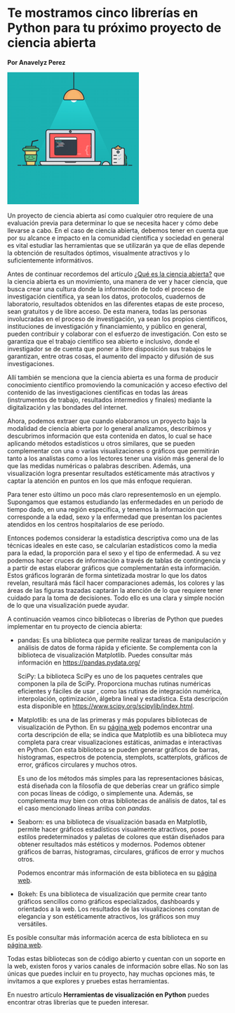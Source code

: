 # Te mostramos cinco librerías en Python para tu próximo proyecto de ciencia abierta

**Por Anavelyz Perez**

![header](header.png)

Un proyecto de ciencia abierta así como cualquier otro requiere de una
evaluación previa para determinar lo que se necesita hacer y cómo debe llevarse
a cabo. En el caso de ciencia abierta, debemos tener en cuenta que por su
alcance e impacto en la comunidad científica y sociedad en general es vital
estudiar las herramientas que se utilizarán ya que de ellas depende la obtención
de resultados óptimos, visualmente atractivos y lo suficientemente informátivos.

Antes de continuar recordemos del artículo [¿Qué es la ciencia abierta?](<>) que
la ciencia abierta es un movimiento, una manera de ver y hacer ciencia, que
busca crear una cultura donde la información de todo el proceso de investigación
científica, ya sean los datos, protocolos, cuadernos de laboratorio, resultados
obtenidos en las diferentes etapas de este proceso, sean gratuitos y de libre
acceso. De esta manera, todas las personas involucradas en el proceso de
investigación, ya sean los propios científicos, instituciones de investigación y
financiamiento, y público en general, pueden contribuir y colaborar con el
esfuerzo de investigación. Con esto se garantiza que el trabajo científico sea
abierto e inclusivo, donde el investigador se de cuenta que poner a libre
disposición sus trabajos le garantizan, entre otras cosas, el aumento del
impacto y difusión de sus investigaciones.

Allí también se menciona que la ciencia abierta es una forma de producir
conocimiento científico promoviendo la comunicación y acceso efectivo del
contenido de las investigaciones científicas en todas las áreas (instrumentos de
trabajo, resultados intermedios y finales) mediante la digitalización y las
bondades del internet.

Ahora, podemos extraer que cuando elaboramos un proyecto bajo la modalidad de
ciencia abierta por lo general analizamos, describimos y descubrimos información
que esta contenida en datos, lo cual se hace aplicando métodos estadísticos u
otros similares, que se pueden complementar con una o varias visualizaciones o
gráficos que permitirán tanto a los analistas como a los lectores tener una
visión más general de lo que las medidas numéricas o palabras describen. Además,
una visualización logra presentar resultados estéticamente más atractivos y
captar la atención en puntos en los que más enfoque requieran.

Para tener esto último un poco más claro representemoslo en un ejemplo.
Supongamos que estamos estudiando las enfermedades en un periodo de tiempo dado,
en una región especifica, y tenemos la información que corresponde a la edad,
sexo y la enfermedad que presentan los pacientes atendidos en los centros
hospitalarios de ese período.

Entonces podemos considerar la estadística descriptiva como una de las técnicas
ideales en este caso, se calcularían estadísticos como la media para la edad, la
proporción para el sexo y el tipo de enfermedad. A su vez podemos hacer cruces
de información a través de tablas de contingencia y a partir de estas elaborar
gráficos que complementarán esta información. Estos gráficos lograrán de forma
sintetizada mostrar lo que los datos revelan, resultará más fácil hacer
comparaciones además, los colores y las áreas de las figuras trazadas captarán
la atención de lo que requiere tener cuidado para la toma de decisiones. Todo
ello es una clara y simple noción de lo que una visualización puede ayudar.

A continuación veamos cinco bibliotecas o librerías de Python que puedes
implementar en tu proyecto de ciencia abierta:

- pandas: Es una biblioteca que permite realizar tareas de manipulación y
  análisis de datos de forma rápida y eficiente. Se complementa con la
  biblioteca de visualización Matplotlib. Puedes consultar más información en
  https://pandas.pydata.org/

  SciPy: La biblioteca SciPy es uno de los paquetes centrales que componen la
  pila de SciPy. Proporciona muchas rutinas numéricas eficientes y fáciles de
  usar , como las rutinas de integración numérica, interpolación, optimización,
  álgebra lineal y estadística. Esta descripción esta disponible en
  https://www.scipy.org/scipylib/index.html.

- Matplotlib: es una de las primeras y más populares bibliotecas de
  visualización de Python. En su [página web](https://matplotlib.org/) podemos
  encontrar una corta descripción de ella; se indica que Matplotlib es una
  biblioteca muy completa para crear visualizaciones estáticas, animadas e
  interactivas en Python. Con esta biblioteca se pueden generar gráficos de
  barras, histogramas, espectros de potencia, stemplots, scatterplots, gráficos
  de error, gráficos circulares y muchos otros.

  Es uno de los métodos más simples para las representaciones básicas, está
  diseñada con la filosofía de que deberías crear un gráfico simple con pocas
  líneas de código, o simplemente una. Además, se complementa muy bien con otras
  bibliotecas de análisis de datos, tal es el caso mencionado líneas arriba con
  *pandas*.

- Seaborn: es una biblioteca de visualización basada en Matplotlib, permite
  hacer gráficos estadísticos visualmente atractivos, posee estilos
  predeterminados y paletas de colores que están diseñados para obtener
  resultados más estéticos y modernos. Podemos obtener gráficos de barras,
  histogramas, circulares, gráficos de error y muchos otros.

  Podemos encontrar más información de esta biblioteca en su [página
  web](https://seaborn.pydata.org/).

- Bokeh: Es una biblioteca de visualización que permite crear tanto gráficos
  sencillos como gráficos especializados, dashboards y orientados a la web. Los
  resultados de las visualizaciones constan de elegancia y son estéticamente
  atractivos, los gráficos son muy versátiles.

Es posible consultar más información acerca de esta biblioteca en su [página
web](https://docs.bokeh.org/en/latest/index.html).

Todas estas bibliotecas son de código abierto y cuentan con un soporte en la
web, existen foros y varios canales de información sobre ellas. No son las
únicas que puedes incluir en tu proyecto, hay muchas opciones más, te invitamos
a que explores y pruebes estas herramientas.

En nuestro artículo **Herramientas de visualización en Python** puedes encontrar
otras librerías que te pueden interesar.
